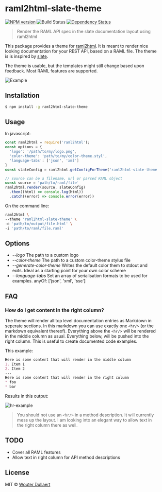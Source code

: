 # raml2html-slate-theme 
[![NPM version][npm-image]][npm-url] ![Build Status][actions-image] [![Dependency Status][daviddm-image]][daviddm-url]

> Render the RAML API spec in the slate documentation layout using raml2html

This package provides a theme for [raml2html](https://github.com/raml2html/raml2html). It is meant to render nice looking documentation for your REST API, based on a RAML file.
The theme is is inspired by [slate](https://github.com/lord/slate).

The theme is usable, but the templates might still change based upon feedback. Most RAML features are supported.

![Example](https://raw.github.com/wdullaer/raml2html-slate-theme/gh-pages/example-image.png)

## Installation

```sh
$ npm install -g raml2html-slate-theme
```

## Usage
In javascript:
```js
const raml2html = require('raml2html');
const options = {
  'logo': '/path/to/my/logo.png',
  'color-theme': 'path/to/my/color-theme.styl',
  'language-tabs': ['json', 'xml']
}
const slateConfig = raml2html.getConfigForTheme('raml2html-slate-theme', options);

// source can be a filename, url or parsed RAML object
const source = 'path/to/raml/file'
raml2html.render(source, slateConfig)
  .then((html) => console.log(html))
  .catch((error) => console.error(error))
```

On the command line:
```bash
raml2html \
--theme 'raml2html-slate-theme' \
-o 'path/to/output/file.html' \
-i 'path/to/raml/file.raml'
```

## Options

* *--logo* The path to a custom logo
* *--color-theme* The path to a custom color-theme stylus file
* *--generate-color-theme* Writes the default color them to stdout and exits. Ideal as a starting point for your own color scheme
* *--language-tabs* Set an array of serialisation formats to be used for examples. anyOf: ['json', 'xml', 'sse']

## FAQ

### How do I get content in the right column?
The theme will render all top level documentation entries as Markdown in seperate sections. In this markdown you can use exactly one `<hr/>` (or the markdown equivalent thereof). Everything above the `<hr/>` will be rendered in the middle column as usual. Everything below, will be pushed into the right column. This is useful to create documented code examples.

This example:

```md
Here is some content that will render in the middle column
1. Item 1
2. Item 2
---
Here is some content that will render in the right column
* foo
* bar
```

Results in this output:

![hr-example](https://raw.github.com/wdullaer/raml2html-slate-theme/gh-pages/hr-example-image.png)

> You should not use an `<hr/>` in a method description. It will currently mess up the layout. I am looking into an elegant way to allow text in the right column there as well.

## TODO
* Cover all RAML features
* Allow text in right column for API method descriptions

## License

MIT © [Wouter Dullaert](https://wdullaer.com)


[npm-image]: https://badge.fury.io/js/raml2html-slate-theme.svg
[npm-url]: https://npmjs.org/package/raml2html-slate-theme
[actions-image]: https://github.com/wdullaer/raml2html-slate-theme/workflows/raml2html-slate-theme/badge.svg
[daviddm-image]: https://david-dm.org/wdullaer/raml2html-slate-theme.svg?theme=shields.io
[daviddm-url]: https://david-dm.org/wdullaer/raml2html-slate-theme
